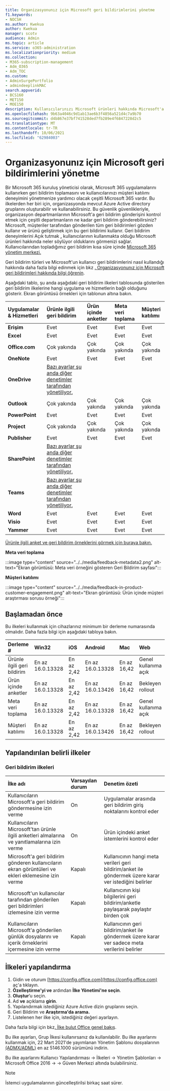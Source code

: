 ```yaml
---
title: Organizasyonunız için Microsoft geri bildirimlerini yönetme
f1.keywords:
- NOCSH
ms.author: Kwekua
author: Kwekua
manager: scotv
audience: Admin
ms.topic: article
ms.service: o365-administration
ms.localizationpriority: medium
ms.collection:
- M365-subscription-management
- Adm_O365
- Adm_TOC
ms.custom:
- AdminSurgePortfolio
- admindeeplinkMAC
search.appverid:
- BCS160
- MET150
- MOE150
description: Kullanıcılarınızı Microsoft ürünleri hakkında Microsoft'a gönderebilirsiniz geri bildirimi yönetin.
ms.openlocfilehash: 9b63a4046c9d1ab13ae6b3f4856a521d4c7a9b70
ms.sourcegitcommit: d4b867e37bf741528ded7fb289e4f6847228d2c5
ms.translationtype: MT
ms.contentlocale: tr-TR
ms.lasthandoff: 10/06/2021
ms.locfileid: "62984003"
---
```

# <a name="manage-microsoft-feedback-for-your-organization"></a>Organizasyonunız için Microsoft geri bildirimlerini yönetme

Bir Microsoft 365 kuruluş yöneticisi olarak, Microsoft 365 uygulamalarını kullanırken geri bildirim toplamasını ve kullanıcılarınızı müşteri katılımı deneyimini yönetmenize yardımcı olacak çeşitli Microsoft 365 vardır. Bu ilkelerden her biri için, organizasyonda mevcut Azure Active directory gruplarını oluşturabilir ve kullanabilirsiniz. Bu güvenlik güvenlikleriyle, organizasyon departmanlarının Microsoft'a geri bildirim gönderişini kontrol etmek için çeşitli departmanların ne kadar geri bildirim gönderebilirsiniz? Microsoft, müşteriler tarafından gönderilen tüm geri bildirimleri gözden kullanır ve ürünü geliştirmek için bu geri bildirimi kullanır. Geri bildirim deneyimlerini Açık tutmak **,** kullanıcılarının kullanmakta olduğu Microsoft ürünleri hakkında neler söylüyor olduklarını görmenizi sağlar. Kullanıcılarından topladığımız geri bildirim kısa süre içinde <a href="https://go.microsoft.com/fwlink/p/?linkid=2024339" target="_blank">Microsoft 365 yönetim merkezi.</a>

Geri bildirim türleri ve Microsoft'un kullanıcı geri bildirimlerini nasıl kullandığı hakkında daha fazla bilgi edinmek için bkz [. Organizasyonunız için Microsoft geri bildirimleri hakkında bilgi öğrenin](../misc/feedback-user-control.md).

Aşağıdaki tablo, şu anda aşağıdaki geri bildirim ilkeleri tablosunda gösterilen geri bildirim ilkelerine hangi uygulama ve hizmetlerin bağlı olduğunu gösterir. Ekran görüntüsü örnekleri için tablonun altına bakın.

|**Uygulamalar & Hizmetleri**|**Ürünle ilgili geri bildirim** <br> |**Ürün içinde anketler** <br> |**Meta veri toplama** <br> |**Müşteri katılımı** <br> |
|:-----|:-----|:-----|:-----|:-----|
|**Erişim**|Evet|Evet|Evet|Evet|
|**Excel**|Evet|Evet|Evet|Evet|
|**Office.com**|Çok yakında|Çok yakında|Çok yakında|Çok yakında|
|**OneNote**|Evet|Evet|Evet|Evet|
|**OneDrive**|[Bazı ayarlar şu anda diğer denetimler tarafından yönetiliyor.](/onedrive/disable-contact-support-send-feedback)||||
|**Outlook**|Çok yakında|Çok yakında|Çok yakında|Çok yakında|
|**PowerPoint**|Evet|Evet|Evet|Evet|
|**Project**|Çok yakında|Çok yakında|Çok yakında|Çok yakında|
|**Publisher**|Evet|Evet|Evet|Evet|
|**SharePoint**|[Bazı ayarlar şu anda diğer denetimler tarafından yönetiliyor.](/powershell/module/sharepoint-online/set-spotenant)||||
|**Teams**|[Bazı ayarlar şu anda diğer denetimler tarafından yönetiliyor.](/microsoftteams/manage-feedback-policies-in-teams)||||
|**Word**|Evet|Evet|Evet|Evet|
|**Visio**|Evet|Evet|Evet|Evet|
|**Yammer**|Evet|Evet|Evet|Evet|

[Ürünle ilgili anket ve geri bildirim örneklerini görmek için buraya bakın.](/microsoft-365/admin/misc/feedback-user-control#in-product-surveys)

**Meta veri toplama**

:::image type="content" source="../../media/feedback-metadata2.png" alt-text="Ekran görüntüsü: Meta veri örneğini gösteren Geri Bildirim sayfası":::

**Müşteri katılımı**

:::image type="content" source="../../media/feedback-in-product-customer-engagement.png" alt-text="Ekran görüntüsü: Ürün içinde müşteri araştırması sorusu örneği":::

## <a name="before-you-begin"></a>Başlamadan önce

Bu ilkeleri kullanmak için cihazlarınız minimum bir derleme numarasında olmalıdır. Daha fazla bilgi için aşağıdaki tabloya bakın.

|**Derleme #**|**Win32**|**iOS**|**Android**|**Mac**|**Web**|
|:-----|:-----|:-----|:-----|:-----|:-----|
|Ürünle ilgili geri bildirim|En az 16.0.13328|En az 2,42|En az 16.0.13328|En az 16,42|Genel kullanıma açık|
|Ürün içinde anketler|En az 16.0.13328|En az 2,42|En az 16.0.13426|En az 16,42|Bekleyen rollout|
|Meta veri toplama|En az 16.0.13328|En az 2,42|En az 16.0.13328|En az 16,42|Genel kullanıma açık|
|Müşteri katılımı|En az 16.0.13328|En az 2,42|En az 16.0.13426|En az 16,42|Bekleyen rollout|

## <a name="specific-policies-you-can-configure"></a>Yapılandırılan belirli ilkeler

### <a name="feedback-policies"></a>Geri bildirim ilkeleri

|**İlke adı**|**Varsayılan durum**|**Denetim özeti**|
|:-----|:-----|:-----|
|Kullanıcıların Microsoft'a geri bildirim göndermesine izin verme|On|Uygulamalar arasında geri bildirim giriş noktalarını kontrol eder|
|Kullanıcıların Microsoft'tan ürünle ilgili anketleri almalarına ve yanıtlamalarına izin verme|On|Ürün içindeki anket istemlerini kontrol eder|
|Microsoft'a geri bildirim gönderen kullanıcıların ekran görüntüleri ve ekleri eklemesine izin verme|Kapalı|Kullanıcının hangi meta verileri geri bildirim/anket ile göndermek üzere karar ver istediğini belirler|
|Microsoft'un kullanıcılar tarafından gönderilen geri bildirimleri izlemesine izin verme|Kapalı|Kullanıcının kişi bilgilerini geri bildirim/anketle paylaşarak paylaştır birden çok|
|Kullanıcıların Microsoft'a gönderilen günlük dosyalarını ve içerik örneklerini içermesine izin verme|Kapalı|Kullanıcının geri bildirim/anket ile göndermek üzere karar ver sadece meta verilerini belirler|

## <a name="configure-policies"></a>İlkeleri yapılandırma

1. Gidin ve oturum [https://config.office.com](https://config.office.com) aç'a tıklayın.
1. **Özelleştirme'yi ve** ardından **İlke Yönetimi'ne seçin**.
1. **Oluştur**’u seçin.
1. Ad **ve** açıklama **girin**.
1. Yapılandırmak istediğiniz Azure Active dizin gruplarını seçin.
1. Geri Bildirim ve **Araştırma'da arama.**
1. Listelenen her ilke için, istediğiniz değeri ayarlayın.

Daha fazla bilgi için bkz[. İlke bulut Office genel bakış](/deployoffice/overview-office-cloud-policy-service).

Bu ilke ayarları, Grup İlkesi kullanırsanız da kullanılabilir. Bu ilke ayarlarını kullanmak için, 22 Mart 2021'de yayımlanan Yönetim Şablonu dosyalarının [(ADMX/ADML)](https://www.microsoft.com/download/details.aspx?id=49030) en az 5146.1000 sürümünü indirin.

Bu ilke ayarlarını Kullanıcı Yapılandırması -> İlkeleri -> Yönetim Şablonları -> Microsoft Office 2016 -> -> Güven Merkezi altında bulabilirsiniz.

> [!NOTE]
> İstemci uygulamalarının güncelleştirilsi birkaç saat sürer.
